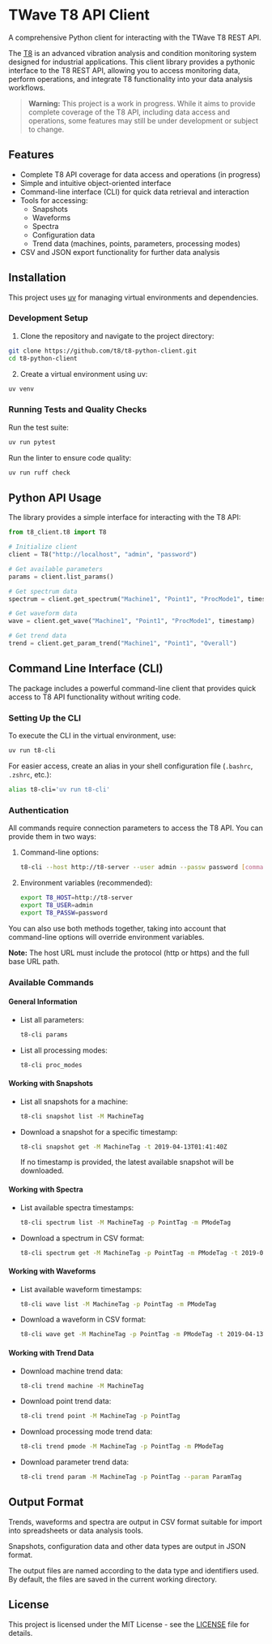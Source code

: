 # TWave T8 API Client

A comprehensive Python client for interacting with the TWave T8 REST API.

The [T8](https://twave.io/en/solutions/t8) is an advanced vibration analysis and condition monitoring system designed for industrial applications.
This client library provides a pythonic interface to the T8 REST API, allowing you to access monitoring data,
perform operations, and integrate T8 functionality into your data analysis workflows.

> **Warning:** This project is a work in progress. While it aims to provide
> complete coverage of the T8 API, including data access and operations, some
> features may still be under development or subject to change.

## Features

- Complete T8 API coverage for data access and operations (in progress)
- Simple and intuitive object-oriented interface
- Command-line interface (CLI) for quick data retrieval and interaction
- Tools for accessing:
  - Snapshots
  - Waveforms
  - Spectra
  - Configuration data
  - Trend data (machines, points, parameters, processing modes)
- CSV and JSON export functionality for further data analysis

## Installation

This project uses [uv](https://docs.astral.sh/uv/) for managing virtual environments and dependencies.

### Development Setup

1. Clone the repository and navigate to the project directory:

```bash
git clone https://github.com/t8/t8-python-client.git
cd t8-python-client
```

2. Create a virtual environment using uv:

```bash
uv venv
```

### Running Tests and Quality Checks

Run the test suite:

```bash
uv run pytest
```

Run the linter to ensure code quality:

```bash
uv run ruff check
```

## Python API Usage

The library provides a simple interface for interacting with the T8 API:

```python
from t8_client.t8 import T8

# Initialize client
client = T8("http://localhost", "admin", "password")

# Get available parameters
params = client.list_params()

# Get spectrum data
spectrum = client.get_spectrum("Machine1", "Point1", "ProcMode1", timestamp)

# Get waveform data
wave = client.get_wave("Machine1", "Point1", "ProcMode1", timestamp)

# Get trend data
trend = client.get_param_trend("Machine1", "Point1", "Overall")
```

## Command Line Interface (CLI)

The package includes a powerful command-line client that provides quick access to T8 API functionality without writing code.

### Setting Up the CLI

To execute the CLI in the virtual environment, use:

```bash
uv run t8-cli
```

For easier access, create an alias in your shell configuration file (`.bashrc`, `.zshrc`, etc.):

```bash
alias t8-cli='uv run t8-cli'
```

### Authentication

All commands require connection parameters to access the T8 API. You can provide them in two ways:

1. Command-line options:

   ```bash
   t8-cli --host http://t8-server --user admin --passw password [command]
   ```

2. Environment variables (recommended):

   ```bash
   export T8_HOST=http://t8-server
   export T8_USER=admin
   export T8_PASSW=password
   ```

You can also use both methods together, taking into account that command-line options will override environment variables.

**Note:** The host URL must include the protocol (http or https) and the full base URL path.

### Available Commands

#### General Information

- List all parameters:

  ```bash
  t8-cli params
  ```

- List all processing modes:
  ```bash
  t8-cli proc_modes
  ```

#### Working with Snapshots

- List all snapshots for a machine:

  ```bash
  t8-cli snapshot list -M MachineTag
  ```

- Download a snapshot for a specific timestamp:
  ```bash
  t8-cli snapshot get -M MachineTag -t 2019-04-13T01:41:40Z
  ```
  If no timestamp is provided, the latest available snapshot will be downloaded.

#### Working with Spectra

- List available spectra timestamps:

  ```bash
  t8-cli spectrum list -M MachineTag -p PointTag -m PModeTag
  ```

- Download a spectrum in CSV format:
  ```bash
  t8-cli spectrum get -M MachineTag -p PointTag -m PModeTag -t 2019-04-13T01:38:16Z
  ```

#### Working with Waveforms

- List available waveform timestamps:

  ```bash
  t8-cli wave list -M MachineTag -p PointTag -m PModeTag
  ```

- Download a waveform in CSV format:
  ```bash
  t8-cli wave get -M MachineTag -p PointTag -m PModeTag -t 2019-04-13T01:38:16Z
  ```

#### Working with Trend Data

- Download machine trend data:

  ```bash
  t8-cli trend machine -M MachineTag
  ```

- Download point trend data:

  ```bash
  t8-cli trend point -M MachineTag -p PointTag
  ```

- Download processing mode trend data:

  ```bash
  t8-cli trend pmode -M MachineTag -p PointTag -m PModeTag
  ```

- Download parameter trend data:
  ```bash
  t8-cli trend param -M MachineTag -p PointTag --param ParamTag
  ```

## Output Format

Trends, waveforms and spectra are output in CSV format suitable for import into spreadsheets or data analysis tools.

Snapshots, configuration data and other data types are output in JSON format.

The output files are named according to the data type and identifiers used. By default, the files are saved in the current working directory.

## License

This project is licensed under the MIT License - see the [LICENSE](LICENSE) file for details.
